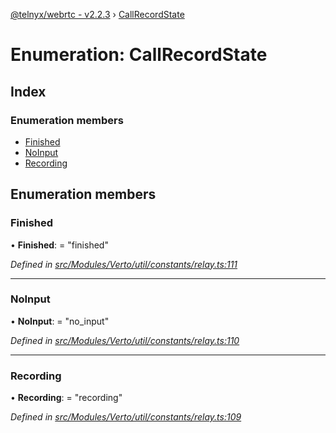 [@telnyx/webrtc - v2.2.3](../README.md) › [CallRecordState](callrecordstate.md)

# Enumeration: CallRecordState

## Index

### Enumeration members

* [Finished](callrecordstate.md#finished)
* [NoInput](callrecordstate.md#noinput)
* [Recording](callrecordstate.md#recording)

## Enumeration members

###  Finished

• **Finished**: = "finished"

*Defined in [src/Modules/Verto/util/constants/relay.ts:111](https://github.com/team-telnyx/webrtc/blob/main/packages/js/src/Modules/Verto/util/constants/relay.ts#L111)*

___

###  NoInput

• **NoInput**: = "no_input"

*Defined in [src/Modules/Verto/util/constants/relay.ts:110](https://github.com/team-telnyx/webrtc/blob/main/packages/js/src/Modules/Verto/util/constants/relay.ts#L110)*

___

###  Recording

• **Recording**: = "recording"

*Defined in [src/Modules/Verto/util/constants/relay.ts:109](https://github.com/team-telnyx/webrtc/blob/main/packages/js/src/Modules/Verto/util/constants/relay.ts#L109)*

